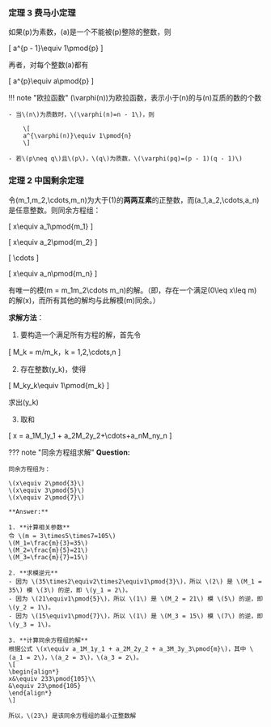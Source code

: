 ### 定理 3 费马小定理
如果\(p\)为素数，\(a\)是一个不能被\(p\)整除的整数，则

\[
a^{p - 1}\equiv 1\pmod{p}
\]

再者，对每个整数\(a\)都有

\[
a^{p}\equiv a\pmod{p}
\]

!!! note "欧拉函数"
    \(\varphi(n)\)为欧拉函数，表示小于\(n\)的与\(n\)互质的数的个数 
    
    - 当\(n\)为质数时，\(\varphi(n)=n - 1\)，则
        
        \[
        a^{\varphi(n)}\equiv 1\pmod{n}
        \]

    - 若\(p\neq q\)且\(p\)，\(q\)为质数，\(\varphi(pq)=(p - 1)(q - 1)\) 

### 定理 2 中国剩余定理
令\(m_1,m_2,\cdots,m_n\)为大于\(1\)的**两两互素**的正整数，而\(a_1,a_2,\cdots,a_n\)是任意整数。则同余方程组：

\[
x\equiv a_1\pmod{m_1}
\]

\[
x\equiv a_2\pmod{m_2}
\]

\[
\cdots
\]

\[
x\equiv a_n\pmod{m_n}
\]

有唯一的模\(m = m_1m_2\cdots m_n\)的解。（即，存在一个满足\(0\leq x\leq m\)的解\(x\)，而所有其他的解均与此解模\(m\)同余。）

**求解方法**：

1. 要构造一个满足所有方程的解，首先令

\[
M_k = m/m_k，k = 1,2,\cdots,n
\] 

2. 存在整数\(y_k\)，使得

\[
M_ky_k\equiv 1\pmod{m_k}
\]

求出\(y_k\)

3. 取和

\[
x = a_1M_1y_1 + a_2M_2y_2+\cdots+a_nM_ny_n
\]

??? note "同余方程组求解"
    **Question:**
    
    同余方程组为：

    \(x\equiv 2\pmod{3}\)
    \(x\equiv 3\pmod{5}\)
    \(x\equiv 2\pmod{7}\)

    **Answer:**

    1. **计算相关参数**
    令 \(m = 3\times5\times7=105\)
    \(M_1=\frac{m}{3}=35\)
    \(M_2=\frac{m}{5}=21\)
    \(M_3=\frac{m}{7}=15\)

    2. **求模逆元**
    - 因为 \(35\times2\equiv2\times2\equiv1\pmod{3}\)，所以 \(2\) 是 \(M_1 = 35\) 模 \(3\) 的逆，即 \(y_1 = 2\)。
    - 因为 \(21\equiv1\pmod{5}\)，所以 \(1\) 是 \(M_2 = 21\) 模 \(5\) 的逆，即 \(y_2 = 1\)。
    - 因为 \(15\equiv1\pmod{7}\)，所以 \(1\) 是 \(M_3 = 15\) 模 \(7\) 的逆，即 \(y_3 = 1\)。

    3. **计算同余方程组的解**
    根据公式 \(x\equiv a_1M_1y_1 + a_2M_2y_2 + a_3M_3y_3\pmod{m}\)，其中 \(a_1 = 2\)，\(a_2 = 3\)，\(a_3 = 2\)。
    \[
    \begin{align*}
    x&\equiv 233\pmod{105}\\
    &\equiv 23\pmod{105}
    \end{align*}
    \]

    所以，\(23\) 是该同余方程组的最小正整数解 